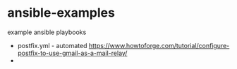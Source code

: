 # ansible-examples
example ansible playbooks

- postfix.yml - automated https://www.howtoforge.com/tutorial/configure-postfix-to-use-gmail-as-a-mail-relay/ 
- 
